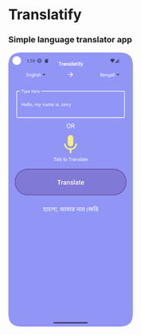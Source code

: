 # Translatify 
### Simple language translator app


>>
<img src="screen.png" width="250" height="550" />
